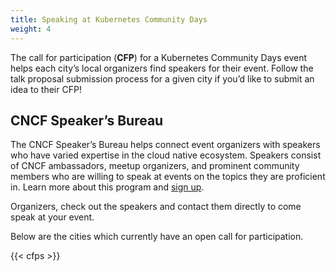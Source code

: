 ```yaml
---
title: Speaking at Kubernetes Community Days
weight: 4
---
```


The call for participation (**CFP**) for a Kubernetes Community Days event helps each city’s local organizers find speakers for their event. Follow the talk proposal submission process for a given city if you’d like to submit an idea to their CFP!

## CNCF Speaker’s Bureau

The CNCF Speaker’s Bureau helps connect event organizers with speakers who have varied expertise in the cloud native ecosystem. Speakers consist of CNCF ambassadors, meetup organizers, and prominent community members who are willing to speak at events on the topics they are proficient in. Learn more about this program and [sign up](https://www.cncf.io/speakers/).

Organizers, check out the speakers and contact them directly to come speak at your event.

Below are the cities which currently have an open call for participation.

{{< cfps >}}
